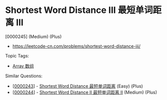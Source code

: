 # Shortest Word Distance III 最短单词距离 III

[0000245] (Medium) (Plus)

- https://leetcode-cn.com/problems/shortest-word-distance-iii/

Topic Tags:

- [Array 数组](https://leetcode-cn.com/tag/array/)

Similar Questions:

- [[0000243](https://leetcode-cn.com/problems/shortest-word-distance/)] - [Shortest Word Distance 最短单词距离](./0000243.shortest-word-distance.md) (Easy) (Plus)
- [[0000244](https://leetcode-cn.com/problems/shortest-word-distance-ii/)] - [Shortest Word Distance II 最短单词距离 II](./0000244.shortest-word-distance-ii.md) (Medium) (Plus)
